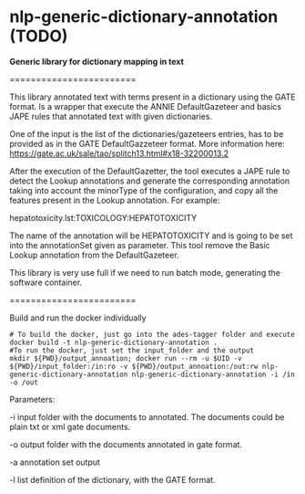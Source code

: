 nlp-generic-dictionary-annotation (TODO)
========================

<b>Generic library for dictionary mapping in text</b>   

========================

This library annotated text with terms present in a dictionary using the GATE format.  Is a wrapper that execute the ANNIE DefaultGazeteer and basics JAPE rules that annotated text with given dictionaries. 

One of the input is the list of the dictionaries/gazeteers entries, has to be provided as in the GATE DefaultGazzeteer format. More information here:
https://gate.ac.uk/sale/tao/splitch13.html#x18-32200013.2

After the execution of the DefaultGazetter, the tool executes a JAPE rule to detect the Lookup annotations and generate the corresponding annotation taking into account the minorType of the configuration, and copy all the features present in the Lookup annotation. 
For example:

hepatotoxicity.lst:TOXICOLOGY:HEPATOTOXICITY  

The name of the annotation will be HEPATOTOXICITY and is going to be set into the annotationSet given as parameter. 
This tool remove the Basic Lookup annotation from the DefaultGazeteer.

This library is very use full if we need to run batch mode, generating the software container.

========================

Build and run the docker individually

	# To build the docker, just go into the ades-tagger folder and execute
	docker build -t nlp-generic-dictionary-annotation .
	#To run the docker, just set the input_folder and the output
	mkdir ${PWD}/output_annoation; docker run --rm -u $UID -v ${PWD}/input_folder:/in:ro -v ${PWD}/output_annoation:/out:rw nlp-generic-dictionary-annotation nlp-generic-dictionary-annotation -i /in -o /out	
Parameters:
<p>
-i input folder with the documents to annotated. The documents could be plain txt or xml gate documents.
</p>
<p>
-o output folder with the documents annotated in gate format.
</p>
<p>
-a annotation set output
</p>
<p>
-l list definition of the dictionary, with the GATE format.
</p>
		
		
